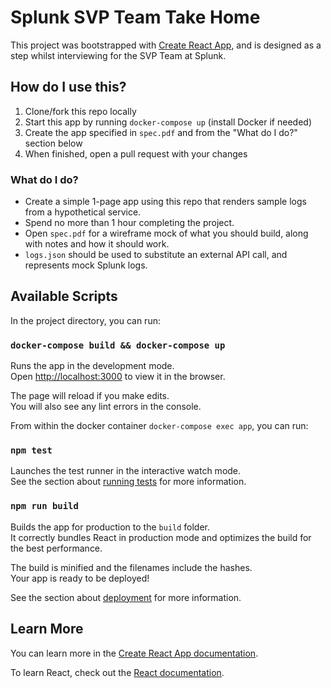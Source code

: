 # Splunk SVP Team Take Home

This project was bootstrapped with [Create React App](https://github.com/facebook/create-react-app),
and is designed as a step whilst interviewing for the SVP Team at Splunk.

## How do I use this?

1. Clone/fork this repo locally
2. Start this app by running `docker-compose up` (install Docker if needed)
3. Create the app specified in `spec.pdf` and from the "What do I do?" section below
4. When finished, open a pull request with your changes

### What do I do?

- Create a simple 1-page app using this repo that renders sample logs from a hypothetical service.
- Spend no more than 1 hour completing the project.
- Open `spec.pdf` for a wireframe mock of what you should build, along with notes and how it should work.
- `logs.json` should be used to substitute an external API call, and represents mock Splunk logs.

## Available Scripts

In the project directory, you can run:

### `docker-compose build && docker-compose up`

Runs the app in the development mode.<br>
Open [http://localhost:3000](http://localhost:3000) to view it in the browser.

The page will reload if you make edits.<br>
You will also see any lint errors in the console.

From within the docker container `docker-compose exec app`, you can run:

### `npm test`

Launches the test runner in the interactive watch mode.<br>
See the section about [running tests](https://facebook.github.io/create-react-app/docs/running-tests) for more information.

### `npm run build`

Builds the app for production to the `build` folder.<br>
It correctly bundles React in production mode and optimizes the build for the best performance.

The build is minified and the filenames include the hashes.<br>
Your app is ready to be deployed!

See the section about [deployment](https://facebook.github.io/create-react-app/docs/deployment) for more information.

## Learn More

You can learn more in the [Create React App documentation](https://facebook.github.io/create-react-app/docs/getting-started).

To learn React, check out the [React documentation](https://reactjs.org/).